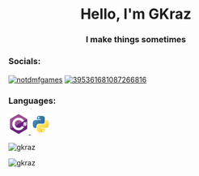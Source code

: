 <h1 align="center">Hello, I'm GKraz</h1>
<h3 align="center">I make things sometimes</h3>

<h3 align="left">Socials:</h3>
<p align="left">
<a href="https://instagram.com/notdmfgames" target="blank"><img align="center" src="https://raw.githubusercontent.com/rahuldkjain/github-profile-readme-generator/master/src/images/icons/Social/instagram.svg" alt="notdmfgames" height="30" width="40" /></a>
<a href="https://discordapp.com/users/395361681087266816" target="blank"><img align="center" src="https://raw.githubusercontent.com/rahuldkjain/github-profile-readme-generator/master/src/images/icons/Social/discord.svg" alt="395361681087266816" height="30" width="40" /></a>
</p>

<h3 align="left">Languages:</h3>
<p align="left"> <a href="https://www.w3schools.com/cs/" target="_blank" rel="noreferrer"> <img src="https://raw.githubusercontent.com/devicons/devicon/master/icons/csharp/csharp-original.svg" alt="csharp" width="40" height="40"/> </a> <a href="https://www.python.org" target="_blank" rel="noreferrer"> <img src="https://raw.githubusercontent.com/devicons/devicon/master/icons/python/python-original.svg" alt="python" width="40" height="40"/> </a> </p>

<p>&nbsp;<img align="left" src="https://github-readme-stats-git-master-gkraz.vercel.app/api?username=gkraz&show_icons=true&theme=dark&locale=en" alt="gkraz" /></p>
<p><img align="left" src="https://github-readme-stats-git-master-gkraz.vercel.app/api/top-langs?username=gkraz&show_icons=true&theme=dark&locale=en&layout=compact" alt="gkraz" /></p>
